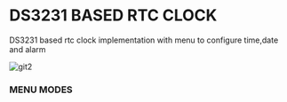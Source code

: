 # DS3231 BASED RTC CLOCK
   DS3231 based rtc clock implementation with menu to configure time,date and alarm
   
   
   
   
![git2](https://user-images.githubusercontent.com/37516379/129447928-474e4c69-ae32-46e0-b70c-48b8e8aa47bb.jpeg)



### MENU MODES 



